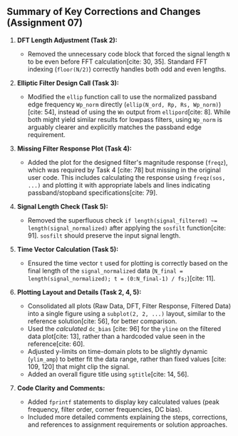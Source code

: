 ## Summary of Key Corrections and Changes (Assignment 07)

1.  **DFT Length Adjustment (Task 2):**
    * Removed the unnecessary code block that forced the signal length `N` to be even before FFT calculation[cite: 30, 35]. Standard FFT indexing (`floor(N/2)`) correctly handles both odd and even lengths.

2.  **Elliptic Filter Design Call (Task 3):**
    * Modified the `ellip` function call to use the normalized passband edge frequency `Wp_norm` directly (`ellip(N_ord, Rp, Rs, Wp_norm)`)[cite: 54], instead of using the `Wn` output from `ellipord`[cite: 8]. While both might yield similar results for lowpass filters, using `Wp_norm` is arguably clearer and explicitly matches the passband edge requirement.

3.  **Missing Filter Response Plot (Task 4):**
    * Added the plot for the designed filter's magnitude response (`freqz`), which was required by Task 4 [cite: 78] but missing in the original user code. This includes calculating the response using `freqz(sos, ...)` and plotting it with appropriate labels and lines indicating passband/stopband specifications[cite: 79].

4.  **Signal Length Check (Task 5):**
    * Removed the superfluous check `if length(signal_filtered) ~= length(signal_normalized)` after applying the `sosfilt` function[cite: 91]. `sosfilt` should preserve the input signal length.

5.  **Time Vector Calculation (Task 5):**
    * Ensured the time vector `t` used for plotting is correctly based on the final length of the `signal_normalized` data (`N_final = length(signal_normalized); t = (0:N_final-1) / fs;`)[cite: 11].

6.  **Plotting Layout and Details (Task 2, 4, 5):**
    * Consolidated all plots (Raw Data, DFT, Filter Response, Filtered Data) into a single figure using a `subplot(2, 2, ...)` layout, similar to the reference solution[cite: 56], for better comparison.
    * Used the *calculated* `dc_bias` [cite: 96] for the `yline` on the filtered data plot[cite: 13], rather than a hardcoded value seen in the reference[cite: 60].
    * Adjusted y-limits on time-domain plots to be slightly dynamic (`ylim_amp`) to better fit the data range, rather than fixed values [cite: 109, 120] that might clip the signal.
    * Added an overall figure title using `sgtitle`[cite: 14, 56].

7.  **Code Clarity and Comments:**
    * Added `fprintf` statements to display key calculated values (peak frequency, filter order, corner frequencies, DC bias).
    * Included more detailed comments explaining the steps, corrections, and references to assignment requirements or solution approaches.